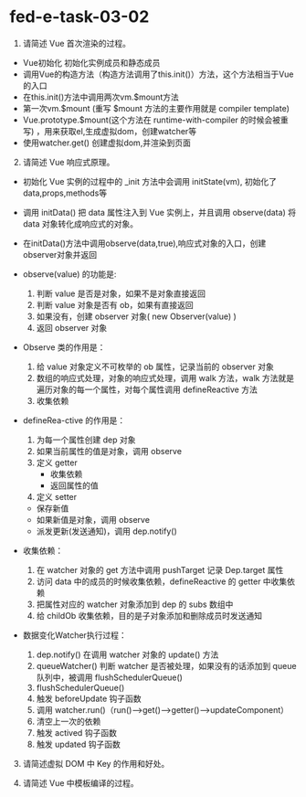 # fed-e-task-03-02

1. 请简述 Vue 首次渲染的过程。
- Vue初始化 初始化实例成员和静态成员 
- 调用Vue的构造方法（构造方法调用了this.init()）方法，这个方法相当于Vue的入口
- 在this.init()方法中调用两次vm.$mount方法
- 第一次vm.$mount (重写 $mount 方法的主要作用就是 compiler template)
- Vue.prototype.$mount(这个方法在 runtime-with-compiler 的时候会被重写) ，用来获取el,生成虚拟dom，创建watcher等
- 使用watcher.get() 创建虚拟dom,并渲染到页面

2. 请简述 Vue 响应式原理。

- 初始化 Vue 实例的过程中的 _init 方法中会调用 initState(vm), 初始化了data,props,methods等
- 调用 initData() 把 data 属性注入到 Vue 实例上，并且调用 observe(data) 将 data 对象转化成响应式的对象。
- 在initData()方法中调用observe(data,true),响应式对象的入口，创建observer对象并返回
- observe(value) 的功能是:
   1. 判断 value 是否是对象，如果不是对象直接返回
   2. 判断 value 对象是否有 ob，如果有直接返回
   3. 如果没有，创建 observer 对象( new Observer(value) )
   4. 返回 observer 对象
- Observe 类的作用是：
    1. 给 value 对象定义不可枚举的 ob 属性，记录当前的 observer 对象
    2. 数组的响应式处理，对象的响应式处理，调用 walk 方法，walk 方法就是遍历对象的每一个属性，对每个属性调用 defineReactive 方法
    3. 收集依赖
- defineRea-ctive 的作用是：
   1. 为每一个属性创建 dep 对象 
   2. 如果当前属性的值是对象，调用 observe
   3. 定义 getter
      - 收集依赖
      - 返回属性的值
   4. 定义 setter
     - 保存新值
     - 如果新值是对象，调用 observe
     - 派发更新(发送通知)，调用 dep.notify()
- 收集依赖：
  1. 在 watcher 对象的 get 方法中调用 pushTarget 记录 Dep.target 属性
  2. 访问 data 中的成员的时候收集依赖，defineReactive 的 getter 中收集依赖
  3. 把属性对应的 watcher 对象添加到 dep 的 subs 数组中
  4. 给 childOb 收集依赖，目的是子对象添加和删除成员时发送通知

- 数据变化Watcher执行过程：
  1. dep.notify() 在调用 watcher 对象的 update() 方法
  2. queueWatcher() 判断 watcher 是否被处理，如果没有的话添加到 queue 队列中，被调用 flushSchedulerQueue()
  3. flushSchedulerQueue()
  4. 触发 beforeUpdate 钩子函数
  5. 调用 watcher.run()（run()-->get()-->getter()-->updateComponent）
  6. 清空上一次的依赖
  7. 触发 actived 钩子函数
  8. 触发 updated 钩子函数
3. 请简述虚拟 DOM 中 Key 的作用和好处。

4. 请简述 Vue 中模板编译的过程。


